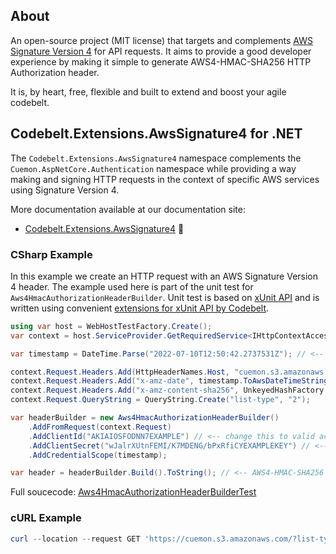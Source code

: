 ## About

An open-source project (MIT license) that targets and complements [AWS Signature Version 4](https://docs.aws.amazon.com/IAM/latest/UserGuide/reference_sigv.html) for API requests. It aims to provide a good developer experience by making it simple to generate AWS4-HMAC-SHA256 HTTP Authorization header.

It is, by heart, free, flexible and built to extend and boost your agile codebelt.

## **Codebelt.Extensions.AwsSignature4** for .NET

The `Codebelt.Extensions.AwsSignature4` namespace complements the `Cuemon.AspNetCore.Authentication` namespace while providing a way making and signing HTTP requests in the context of specific AWS services using Signature Version 4.

More documentation available at our documentation site:

- [Codebelt.Extensions.AwsSignature4](https://awssignature4.codebelt.net/api/Codebelt.Extensions.AwsSignature4.html) 🔗

### CSharp Example

In this example we create an HTTP request with an AWS Signature Version 4 header. The example used here is part of the unit test for `Aws4HmacAuthorizationHeaderBuilder`. Unit test is based on [xUnit API](https://xunit.net/) and is written using convenient [extensions for xUnit API by Codebelt](https://github.com/codebeltnet/xunit).

```csharp
using var host = WebHostTestFactory.Create();
var context = host.ServiceProvider.GetRequiredService<IHttpContextAccessor>().HttpContext;

var timestamp = DateTime.Parse("2022-07-10T12:50:42.2737531Z"); // <-- change this to valid date/time

context.Request.Headers.Add(HttpHeaderNames.Host, "cuemon.s3.amazonaws.com");
context.Request.Headers.Add("x-amz-date", timestamp.ToAwsDateTimeString());
context.Request.Headers.Add("x-amz-content-sha256", UnkeyedHashFactory.CreateCryptoSha256().ComputeHash("").ToHexadecimalString());
context.Request.QueryString = QueryString.Create("list-type", "2");

var headerBuilder = new Aws4HmacAuthorizationHeaderBuilder()
    .AddFromRequest(context.Request)
    .AddClientId("AKIAIOSFODNN7EXAMPLE") // <-- change this to valid access key
    .AddClientSecret("wJalrXUtnFEMI/K7MDENG/bPxRfiCYEXAMPLEKEY") // <-- change this to valid secret
    .AddCredentialScope(timestamp);

var header = headerBuilder.Build().ToString(); // <-- AWS4-HMAC-SHA256 Credential=AKIAIOSFODNN7EXAMPLE/20220710/eu-west-1/s3/aws4_request, SignedHeaders=host;x-amz-content-sha256;x-amz-date, Signature=3d2c4a14b38d0283bb697176ade57b2118110de0f00c387d7f0ef58c55a5b91d
```

Full soucecode: [Aws4HmacAuthorizationHeaderBuilderTest](https://github.com/codebeltnet/aws-signature-v4/blob/main/test/Codebelt.Extensions.AwsSignature4.Tests/Aws4HmacAuthorizationHeaderBuilderTest.cs)

### cURL Example
```powershell
curl --location --request GET 'https://cuemon.s3.amazonaws.com/?list-type=2' --header 'Authorization: AWS4-HMAC-SHA256 Credential=AKIAIOSFODNN7EXAMPLE/20220710/eu-west-1/s3/aws4_request, SignedHeaders=host;x-amz-content-sha256;x-amz-date, Signature=feeb4c8ba41733fadc73cba6631ddfc9a729f371206bbaa77f216a69dd5299c5' --header 'x-amz-date: 20220710T145042Z' --header 'x-amz-content-sha256: e3b0c44298fc1c149afbf4c8996fb92427ae41e4649b934ca495991b7852b855'
```
